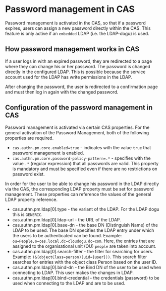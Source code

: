 # Password management in CAS

Password management is activated in the CAS, so that if a password expires, users can assign a new password directly
within the CAS. This feature is only active if an `embedded` LDAP (i.e. the LDAP-dogu) is used.

## How password management works in CAS

If a user logs in with an expired password, they are redirected to a page where they can change his or her password. The
password is changed directly in the configured LDAP. This is possible because the service account used for the LDAP has
write permissions in the LDAP.

After changing the password, the user is redirected to a confirmation page and must then log in again with the changed
password.

## Configuration of the password management in CAS

Password management is activated via certain CAS properties. For the general activation of the Password Management, both
of the following properties are required.

* `cas.authn.pm.core.enabled=true` - indicates with the value `true` that password management is enabled.
* `cas.authn.pm.core.password-policy-pattern=.*` - specifies with the value `.*` (regular expression) that all passwords
  are valid. This property is mandatory and must be specified even if there are no restrictions on password exist.

In order for the user to be able to change his password in the LDAP directly via the CAS, the corresponding LDAP
property must be set for password management. These properties can reference the values of the general LDAP property
reference.

* cas.authn.pm.ldap[0].type - the variant of the LDAP. For the LDAP dogu this is `GENERIC`.
* cas.authn.pm.ldap[0].ldap-url - the URL of the LDAP.
* cas.authn.pm.ldap[0].base-dn - the base DN (Distinguish Name) of the LDAP to be used. The base DN specifies the LDAP
  entry under which the users to be authenticated can be found. Example: `ou=People,o=ces.local,dc=cloudogu,dc=com`.
  Here, the entries that are assigned to the organisational unit (OU) `people` are taken into account.
* cas.authn.pm.ldap[0].search-filter - the filter for searching for users.
  Example: `(&(objectClass=person)(uid={user}))`. This search filter searches for entries with the object class Person
  based on the user ID.
* cas.authn.pm.ldap[0].bind-dn - the Bind DN of the user to be used when connecting to LDAP. This user makes the changes
  in LDAP.
* cas.authn.pm.ldap[0].bind-credential - the credentials (password) to be used when connecting to the LDAP and are to be
  used.